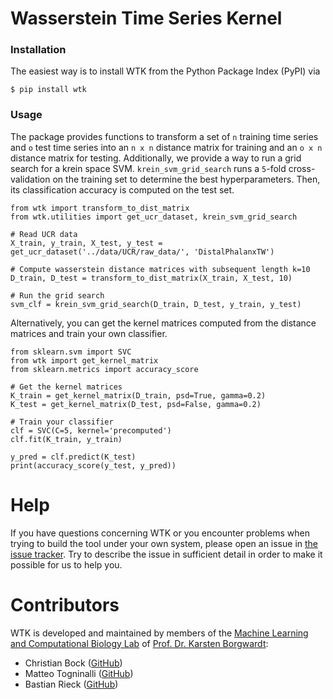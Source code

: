 # Wasserstein Time Series Kernel

### Installation
The easiest way is to install WTK from the Python Package Index (PyPI) via

```
$ pip install wtk
```

### Usage
The package provides functions to transform a set of `n` training time series and `o` test time series into an `n x n` distance matrix for training and an `o x n` distance matrix for testing.
Additionally, we provide a way to run a grid search for a krein space SVM. `krein_svm_grid_search` runs a `5`-fold
cross-validation on the training set to determine the best hyperparameters. Then, its classification accuracy is
computed on the test set.

```
from wtk import transform_to_dist_matrix
from wtk.utilities import get_ucr_dataset, krein_svm_grid_search

# Read UCR data
X_train, y_train, X_test, y_test = get_ucr_dataset('../data/UCR/raw_data/', 'DistalPhalanxTW')

# Compute wasserstein distance matrices with subsequent length k=10
D_train, D_test = transform_to_dist_matrix(X_train, X_test, 10)

# Run the grid search
svm_clf = krein_svm_grid_search(D_train, D_test, y_train, y_test)
```

Alternatively, you can get the kernel matrices computed from the distance matrices and train your own classifier.
```
from sklearn.svm import SVC
from wtk import get_kernel_matrix
from sklearn.metrics import accuracy_score

# Get the kernel matrices
K_train = get_kernel_matrix(D_train, psd=True, gamma=0.2)
K_test = get_kernel_matrix(D_test, psd=False, gamma=0.2)

# Train your classifier
clf = SVC(C=5, kernel='precomputed')
clf.fit(K_train, y_train)

y_pred = clf.predict(K_test)
print(accuracy_score(y_test, y_pred))
```

# Help

If you have questions concerning WTK or you encounter problems when
trying to build the tool under your own system, please open an issue in
[the issue tracker](https://github.com/BorgwardtLab/WTK/issues). Try to
describe the issue in sufficient detail in order to make it possible for
us to help you.

# Contributors

WTK is developed and maintained by members of the [Machine Learning and
Computational Biology Lab](https://www.bsse.ethz.ch/mlcb) of [Prof. Dr.
Karsten Borgwardt](https://www.bsse.ethz.ch/mlcb/karsten.html):

- Christian Bock ([GitHub](https://github.com/chrisby))
- Matteo Togninalli ([GitHub](https://github.com/mtog))
- Bastian Rieck ([GitHub](https://github.com/Submanifold))
